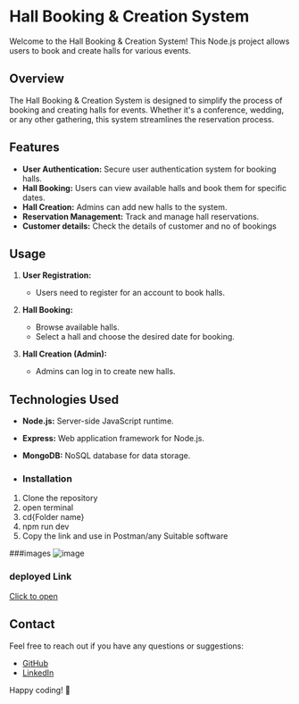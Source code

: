 # Hall Booking & Creation System

Welcome to the Hall Booking & Creation System! This Node.js project allows users to book and create halls for various events.

## Overview

The Hall Booking & Creation System is designed to simplify the process of booking and creating halls for events. Whether it's a conference, wedding, or any other gathering, this system streamlines the reservation process.

## Features

- **User Authentication:** Secure user authentication system for booking halls.
- **Hall Booking:** Users can view available halls and book them for specific dates.
- **Hall Creation:** Admins can add new halls to the system.
- **Reservation Management:** Track and manage hall reservations.
- **Customer details:** Check the details of customer and no of bookings



## Usage

1. **User Registration:**

    - Users need to register for an account to book halls.

2. **Hall Booking:**

    - Browse available halls.
    - Select a hall and choose the desired date for booking.

3. **Hall Creation (Admin):**

    - Admins can log in to create new halls.

## Technologies Used

- **Node.js:** Server-side JavaScript runtime.
- **Express:** Web application framework for Node.js.
- **MongoDB:** NoSQL database for data storage.

- ### Installation

1. Clone the repository
2. open terminal
3. cd{Folder name}
4. npm run dev
5. Copy the link and use in Postman/any Suitable software


###images
![image](![290744812-4a56cbac-90b8-49db-a353-ad7956f38302](https://github.com/Pandiaraj-22/hall-booking-main/assets/140479425/7adfc036-8747-4496-b4e2-c17e2cfc3f46))


### deployed Link 
[Click to open](https://hallbooking-kich.onrender.com/)

## Contact

Feel free to reach out if you have any questions or suggestions:

- [GitHub](https://github.com/Pandiaraj-22/)
- [LinkedIn](in/pandiaraj-m-4531b6285)

Happy coding! 🚀

